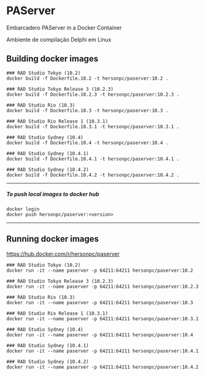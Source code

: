 # PAServer

Embarcadero PAServer in a Docker Container

Ambiente de compilação Delphi em Linux


## Building docker images

```{bash}
### RAD Studio Tokyo (10.2)
docker build -f Dockerfile.10.2 -t hersonpc/paserver:10.2 .

### RAD Studio Tokyo Release 3 (10.2.3)
docker build -f Dockerfile.10.2.3 -t hersonpc/paserver:10.2.3 .

### RAD Studio Rio (10.3)
docker build -f Dockerfile.10.3 -t hersonpc/paserver:10.3 .

### RAD Studio Rio Release 1 (10.3.1)
docker build -f Dockerfile.10.3.1 -t hersonpc/paserver:10.3.1 .

### RAD Studio Sydney (10.4)
docker build -f Dockerfile.10.4 -t hersonpc/paserver:10.4 .

### RAD Studio Sydney (10.4.1)
docker build -f Dockerfile.10.4.1 -t hersonpc/paserver:10.4.1 .

### RAD Studio Sydney (10.4.2)
docker build -f Dockerfile.10.4.2 -t hersonpc/paserver:10.4.2 .
```

___

##### To push local images to docker hub
```
docker login
docker push hersonpc/paserver:<version>
```

___


## Running docker images
https://hub.docker.com/r/hersonpc/paserver

```{bash}
### RAD Studio Tokyo (10.2)
docker run -it --name paserver -p 64211:64211 hersonpc/paserver:10.2

### RAD Studio Tokyo Release 3 (10.2.3)
docker run -it --name paserver -p 64211:64211 hersonpc/paserver:10.2.3

### RAD Studio Rio (10.3)
docker run -it --name paserver -p 64211:64211 hersonpc/paserver:10.3

### RAD Studio Rio Release 1 (10.3.1)
docker run -it --name paserver -p 64211:64211 hersonpc/paserver:10.3.1

### RAD Studio Sydney (10.4)
docker run -it --name paserver -p 64211:64211 hersonpc/paserver:10.4

### RAD Studio Sydney (10.4.1)
docker run -it --name paserver -p 64211:64211 hersonpc/paserver:10.4.1

### RAD Studio Sydney (10.4.2)
docker run -it --name paserver -p 64211:64211 hersonpc/paserver:10.4.2
```
